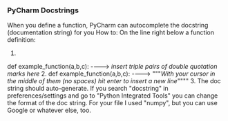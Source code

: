### PyCharm Docstrings

When you define a function, PyCharm can autocomplete the docstring (documentation string) for you
How to: On the line right below a function definition: 

1.
def example_function(a,b,c):
----> *insert triple pairs of double quotation marks here*
2.
def example_function(a,b,c):
----> """*With your cursor in the middle of them (no spaces) hit enter to insert a new line*""""
3. 
The doc string should auto-generate. If you search "docstring" in preferences/settings and go to "Python Integrated Tools" you can change the format of the doc string. For your file I used "numpy", but you can use Google or whatever else, too. 